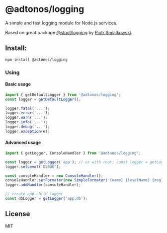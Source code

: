# @adtonos/logging

A simple and fast logging module for Node.js services.

Based on great package [@stool/logging](https://github.com/smialy/stool/tree/master/packages/stool-logging) by [Piotr Smialkowski](https://github.com/smialy).

## Install:

```sh
npm install @adtonos/logging
```

### Using

#### Basic usage
```js
import { getDefaultLogger } from '@adtonos/logging';
const logger = getDefaultLogger();

logger.fatal('...');
logger.error('...');
logger.warn('...');
logger.info('...');
logger.debug('...');
logger.exception(e);

```

#### Advanced usage

```js
import { getLogger, ConsoleHandler } from '@adtonos/logging';

const logger = getLogger('app'); // or with root: const logger = getLogger();
logger.setLevel('DEBUG');

const consoleHandler = new ConsoleHandler();
consoleHandler.setFormater(new SimpleFormater('{name} {levelName} {msg}'));
logger.addHandler(consoleHandler);

// create app child logger
const dbLogger = getLogger('app.db');
```

## License
MIT

